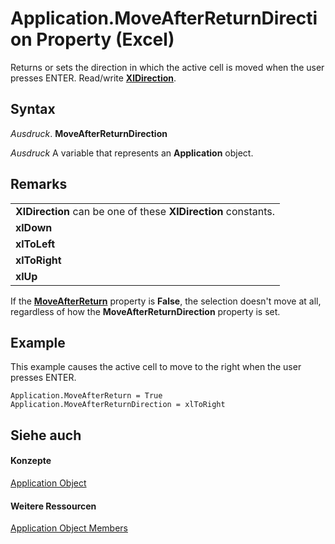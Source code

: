 
# Application.MoveAfterReturnDirection Property (Excel)

Returns or sets the direction in which the active cell is moved when the user presses ENTER. Read/write  **[XlDirection](546386fc-9c67-e358-d5c3-357f02a08abc.md)**.


## Syntax

 _Ausdruck_. **MoveAfterReturnDirection**

 _Ausdruck_ A variable that represents an **Application** object.


## Remarks


||
|:-----|
|**XlDirection** can be one of these **XlDirection** constants.|
|**xlDown**|
|**xlToLeft**|
|**xlToRight**|
|**xlUp**|
If the  **[MoveAfterReturn](9cdb96d5-e28a-b30c-25de-55a807d32c25.md)** property is **False**, the selection doesn't move at all, regardless of how the **MoveAfterReturnDirection** property is set.


## Example

This example causes the active cell to move to the right when the user presses ENTER.


```
Application.MoveAfterReturn = True 
Application.MoveAfterReturnDirection = xlToRight
```


## Siehe auch


#### Konzepte


[Application Object](19b73597-5cf9-4f56-8227-b5211f657f6f.md)
#### Weitere Ressourcen


[Application Object Members](http://msdn.microsoft.com/library/4cb9ca42-8d07-cc9c-2d80-4eb9a5921e1e%28Office.15%29.aspx)